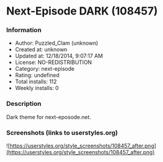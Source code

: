 # Next-Episode DARK (108457)

### Information
- Author: Puzzled_Clam (unknown)
- Created at: unknown
- Updated at: 12/18/2014, 9:07:17 AM
- License: NO-REDISTRIBUTION
- Category: next-episode
- Rating: undefined
- Total installs: 112
- Weekly installs: 0


### Description
Dark theme for next-eposode.net.


### Screenshots (links to userstyles.org)
![https://userstyles.org/style_screenshots/108457_after.png](https://userstyles.org/style_screenshots/108457_after.png)


